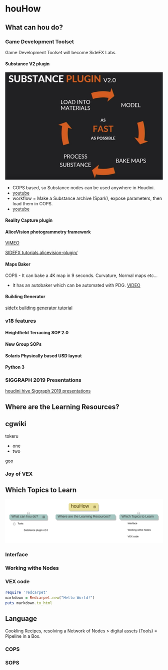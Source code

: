 # houHow

## What can hou do?

### Game Development Toolset

Game Development Toolset will become SideFX Labs.

#### Substance V2 plugin

![title](.local/static/2019/10/2/Screenshot_substanvePluginV2.1572982442015.jpg)

- COPS based, so Substance nodes can be used anywhere in Houdini.
- [youtube](https://youtu.be/7X-r_XarMLI?t=1471)
- workflow = Make a Substance archive (Spark), expose parameters, then load them in COPS.
- [youtube](https://youtu.be/7X-r_XarMLI?t=1821)

#### Reality Capture plugin 

#### AliceVision photogrammetry framework

[VIMEO](https://vimeo.com/318335199)

[SIDEFX tutorials alicevision-plugin/](https://www.sidefx.com/tutorials/alicevision-plugin/)

#### Maps Baker

COPS - It can bake a 4K map in 9 seconds. Curvature, Normal maps etc...

- It has an autobaker which can be automated with PDG. [VIDEO](https://youtu.be/7X-r_XarMLI?t=1947)

#### Building Generator

[sidefx building generator tutorial](https://www.sidefx.com/tutorials/building-generator/)

### v18 features

#### Heightfield Terracing SOP 2.0

#### New Group SOPs

#### Solaris Physically based USD layout

#### Python 3

### SIGGRAPH 2019 Presentations

[houdini hive Siggraph 2019 presentations](https://www.sidefx.com/community/houdini-hive-sigg2019-presentations/)

## Where are the Learning Resources?

## cgwiki

tokeru

- one
- two

[goo](http://google.com)

### Joy of VEX

## Which Topics to Learn

![title](.local/static/2019/10/2/houHow.1572984338437.svg)

### Interface

### Working withe Nodes

### VEX code

```ruby
require 'redcarpet'
markdown = Redcarpet.new("Hello World!")
puts markdown.to_html
```

## Language

Cookling Recipes, resolving a Network of Nodes > digital assets (Tools) = Pipeline in a Box.

### COPS

### SOPS
